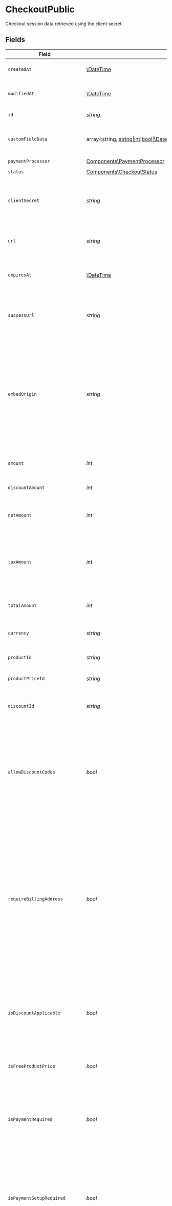 # CheckoutPublic

Checkout session data retrieved using the client secret.


## Fields

| Field                                                                                                                                                                                                                                                                                                                  | Type                                                                                                                                                                                                                                                                                                                   | Required                                                                                                                                                                                                                                                                                                               | Description                                                                                                                                                                                                                                                                                                            |
| ---------------------------------------------------------------------------------------------------------------------------------------------------------------------------------------------------------------------------------------------------------------------------------------------------------------------- | ---------------------------------------------------------------------------------------------------------------------------------------------------------------------------------------------------------------------------------------------------------------------------------------------------------------------- | ---------------------------------------------------------------------------------------------------------------------------------------------------------------------------------------------------------------------------------------------------------------------------------------------------------------------- | ---------------------------------------------------------------------------------------------------------------------------------------------------------------------------------------------------------------------------------------------------------------------------------------------------------------------- |
| `createdAt`                                                                                                                                                                                                                                                                                                            | [\DateTime](https://www.php.net/manual/en/class.datetime.php)                                                                                                                                                                                                                                                          | :heavy_check_mark:                                                                                                                                                                                                                                                                                                     | Creation timestamp of the object.                                                                                                                                                                                                                                                                                      |
| `modifiedAt`                                                                                                                                                                                                                                                                                                           | [\DateTime](https://www.php.net/manual/en/class.datetime.php)                                                                                                                                                                                                                                                          | :heavy_check_mark:                                                                                                                                                                                                                                                                                                     | Last modification timestamp of the object.                                                                                                                                                                                                                                                                             |
| `id`                                                                                                                                                                                                                                                                                                                   | *string*                                                                                                                                                                                                                                                                                                               | :heavy_check_mark:                                                                                                                                                                                                                                                                                                     | The ID of the object.                                                                                                                                                                                                                                                                                                  |
| `customFieldData`                                                                                                                                                                                                                                                                                                      | array<string, [string\|int\|bool\|\DateTime](../../Models/Components/CheckoutPublicCustomFieldData.md)>                                                                                                                                                                                                                | :heavy_minus_sign:                                                                                                                                                                                                                                                                                                     | Key-value object storing custom field values.                                                                                                                                                                                                                                                                          |
| `paymentProcessor`                                                                                                                                                                                                                                                                                                     | [Components\PaymentProcessor](../../Models/Components/PaymentProcessor.md)                                                                                                                                                                                                                                             | :heavy_check_mark:                                                                                                                                                                                                                                                                                                     | N/A                                                                                                                                                                                                                                                                                                                    |
| `status`                                                                                                                                                                                                                                                                                                               | [Components\CheckoutStatus](../../Models/Components/CheckoutStatus.md)                                                                                                                                                                                                                                                 | :heavy_check_mark:                                                                                                                                                                                                                                                                                                     | N/A                                                                                                                                                                                                                                                                                                                    |
| `clientSecret`                                                                                                                                                                                                                                                                                                         | *string*                                                                                                                                                                                                                                                                                                               | :heavy_check_mark:                                                                                                                                                                                                                                                                                                     | Client secret used to update and complete the checkout session from the client.                                                                                                                                                                                                                                        |
| `url`                                                                                                                                                                                                                                                                                                                  | *string*                                                                                                                                                                                                                                                                                                               | :heavy_check_mark:                                                                                                                                                                                                                                                                                                     | URL where the customer can access the checkout session.                                                                                                                                                                                                                                                                |
| `expiresAt`                                                                                                                                                                                                                                                                                                            | [\DateTime](https://www.php.net/manual/en/class.datetime.php)                                                                                                                                                                                                                                                          | :heavy_check_mark:                                                                                                                                                                                                                                                                                                     | Expiration date and time of the checkout session.                                                                                                                                                                                                                                                                      |
| `successUrl`                                                                                                                                                                                                                                                                                                           | *string*                                                                                                                                                                                                                                                                                                               | :heavy_check_mark:                                                                                                                                                                                                                                                                                                     | URL where the customer will be redirected after a successful payment.                                                                                                                                                                                                                                                  |
| `embedOrigin`                                                                                                                                                                                                                                                                                                          | *string*                                                                                                                                                                                                                                                                                                               | :heavy_check_mark:                                                                                                                                                                                                                                                                                                     | When checkout is embedded, represents the Origin of the page embedding the checkout. Used as a security measure to send messages only to the embedding page.                                                                                                                                                           |
| `amount`                                                                                                                                                                                                                                                                                                               | *int*                                                                                                                                                                                                                                                                                                                  | :heavy_check_mark:                                                                                                                                                                                                                                                                                                     | Amount in cents, before discounts and taxes.                                                                                                                                                                                                                                                                           |
| `discountAmount`                                                                                                                                                                                                                                                                                                       | *int*                                                                                                                                                                                                                                                                                                                  | :heavy_check_mark:                                                                                                                                                                                                                                                                                                     | Discount amount in cents.                                                                                                                                                                                                                                                                                              |
| `netAmount`                                                                                                                                                                                                                                                                                                            | *int*                                                                                                                                                                                                                                                                                                                  | :heavy_check_mark:                                                                                                                                                                                                                                                                                                     | Amount in cents, after discounts but before taxes.                                                                                                                                                                                                                                                                     |
| `taxAmount`                                                                                                                                                                                                                                                                                                            | *int*                                                                                                                                                                                                                                                                                                                  | :heavy_check_mark:                                                                                                                                                                                                                                                                                                     | Sales tax amount in cents. If `null`, it means there is no enough information yet to calculate it.                                                                                                                                                                                                                     |
| `totalAmount`                                                                                                                                                                                                                                                                                                          | *int*                                                                                                                                                                                                                                                                                                                  | :heavy_check_mark:                                                                                                                                                                                                                                                                                                     | Amount in cents, after discounts and taxes.                                                                                                                                                                                                                                                                            |
| `currency`                                                                                                                                                                                                                                                                                                             | *string*                                                                                                                                                                                                                                                                                                               | :heavy_check_mark:                                                                                                                                                                                                                                                                                                     | Currency code of the checkout session.                                                                                                                                                                                                                                                                                 |
| `productId`                                                                                                                                                                                                                                                                                                            | *string*                                                                                                                                                                                                                                                                                                               | :heavy_check_mark:                                                                                                                                                                                                                                                                                                     | ID of the product to checkout.                                                                                                                                                                                                                                                                                         |
| `productPriceId`                                                                                                                                                                                                                                                                                                       | *string*                                                                                                                                                                                                                                                                                                               | :heavy_check_mark:                                                                                                                                                                                                                                                                                                     | ID of the product price to checkout.                                                                                                                                                                                                                                                                                   |
| `discountId`                                                                                                                                                                                                                                                                                                           | *string*                                                                                                                                                                                                                                                                                                               | :heavy_check_mark:                                                                                                                                                                                                                                                                                                     | ID of the discount applied to the checkout.                                                                                                                                                                                                                                                                            |
| `allowDiscountCodes`                                                                                                                                                                                                                                                                                                   | *bool*                                                                                                                                                                                                                                                                                                                 | :heavy_check_mark:                                                                                                                                                                                                                                                                                                     | Whether to allow the customer to apply discount codes. If you apply a discount through `discount_id`, it'll still be applied, but the customer won't be able to change it.                                                                                                                                             |
| `requireBillingAddress`                                                                                                                                                                                                                                                                                                | *bool*                                                                                                                                                                                                                                                                                                                 | :heavy_check_mark:                                                                                                                                                                                                                                                                                                     | Whether to require the customer to fill their full billing address, instead of just the country. Customers in the US will always be required to fill their full address, regardless of this setting. If you preset the billing address, this setting will be automatically set to `true`.                              |
| `isDiscountApplicable`                                                                                                                                                                                                                                                                                                 | *bool*                                                                                                                                                                                                                                                                                                                 | :heavy_check_mark:                                                                                                                                                                                                                                                                                                     | Whether the discount is applicable to the checkout. Typically, free and custom prices are not discountable.                                                                                                                                                                                                            |
| `isFreeProductPrice`                                                                                                                                                                                                                                                                                                   | *bool*                                                                                                                                                                                                                                                                                                                 | :heavy_check_mark:                                                                                                                                                                                                                                                                                                     | Whether the product price is free, regardless of discounts.                                                                                                                                                                                                                                                            |
| `isPaymentRequired`                                                                                                                                                                                                                                                                                                    | *bool*                                                                                                                                                                                                                                                                                                                 | :heavy_check_mark:                                                                                                                                                                                                                                                                                                     | Whether the checkout requires payment, e.g. in case of free products or discounts that cover the total amount.                                                                                                                                                                                                         |
| `isPaymentSetupRequired`                                                                                                                                                                                                                                                                                               | *bool*                                                                                                                                                                                                                                                                                                                 | :heavy_check_mark:                                                                                                                                                                                                                                                                                                     | Whether the checkout requires setting up a payment method, regardless of the amount, e.g. subscriptions that have first free cycles.                                                                                                                                                                                   |
| `isPaymentFormRequired`                                                                                                                                                                                                                                                                                                | *bool*                                                                                                                                                                                                                                                                                                                 | :heavy_check_mark:                                                                                                                                                                                                                                                                                                     | Whether the checkout requires a payment form, whether because of a payment or payment method setup.                                                                                                                                                                                                                    |
| `customerId`                                                                                                                                                                                                                                                                                                           | *string*                                                                                                                                                                                                                                                                                                               | :heavy_check_mark:                                                                                                                                                                                                                                                                                                     | N/A                                                                                                                                                                                                                                                                                                                    |
| `isBusinessCustomer`                                                                                                                                                                                                                                                                                                   | *bool*                                                                                                                                                                                                                                                                                                                 | :heavy_check_mark:                                                                                                                                                                                                                                                                                                     | Whether the customer is a business or an individual. If `true`, the customer will be required to fill their full billing address and billing name.                                                                                                                                                                     |
| `customerName`                                                                                                                                                                                                                                                                                                         | *string*                                                                                                                                                                                                                                                                                                               | :heavy_check_mark:                                                                                                                                                                                                                                                                                                     | Name of the customer.                                                                                                                                                                                                                                                                                                  |
| `customerEmail`                                                                                                                                                                                                                                                                                                        | *string*                                                                                                                                                                                                                                                                                                               | :heavy_check_mark:                                                                                                                                                                                                                                                                                                     | Email address of the customer.                                                                                                                                                                                                                                                                                         |
| `customerIpAddress`                                                                                                                                                                                                                                                                                                    | *string*                                                                                                                                                                                                                                                                                                               | :heavy_check_mark:                                                                                                                                                                                                                                                                                                     | N/A                                                                                                                                                                                                                                                                                                                    |
| `customerBillingName`                                                                                                                                                                                                                                                                                                  | *string*                                                                                                                                                                                                                                                                                                               | :heavy_check_mark:                                                                                                                                                                                                                                                                                                     | N/A                                                                                                                                                                                                                                                                                                                    |
| `customerBillingAddress`                                                                                                                                                                                                                                                                                               | [Components\Address](../../Models/Components/Address.md)                                                                                                                                                                                                                                                               | :heavy_check_mark:                                                                                                                                                                                                                                                                                                     | N/A                                                                                                                                                                                                                                                                                                                    |
| `customerTaxId`                                                                                                                                                                                                                                                                                                        | *string*                                                                                                                                                                                                                                                                                                               | :heavy_check_mark:                                                                                                                                                                                                                                                                                                     | N/A                                                                                                                                                                                                                                                                                                                    |
| `paymentProcessorMetadata`                                                                                                                                                                                                                                                                                             | array<string, *string*>                                                                                                                                                                                                                                                                                                | :heavy_check_mark:                                                                                                                                                                                                                                                                                                     | N/A                                                                                                                                                                                                                                                                                                                    |
| `customerBillingAddressFields`                                                                                                                                                                                                                                                                                         | [Components\CheckoutCustomerBillingAddressFields](../../Models/Components/CheckoutCustomerBillingAddressFields.md)                                                                                                                                                                                                     | :heavy_check_mark:                                                                                                                                                                                                                                                                                                     | N/A                                                                                                                                                                                                                                                                                                                    |
| `products`                                                                                                                                                                                                                                                                                                             | array<[Components\CheckoutProduct](../../Models/Components/CheckoutProduct.md)>                                                                                                                                                                                                                                        | :heavy_check_mark:                                                                                                                                                                                                                                                                                                     | List of products available to select.                                                                                                                                                                                                                                                                                  |
| `product`                                                                                                                                                                                                                                                                                                              | [Components\CheckoutProduct](../../Models/Components/CheckoutProduct.md)                                                                                                                                                                                                                                               | :heavy_check_mark:                                                                                                                                                                                                                                                                                                     | Product data for a checkout session.                                                                                                                                                                                                                                                                                   |
| `productPrice`                                                                                                                                                                                                                                                                                                         | [Components\LegacyRecurringProductPriceFixed\|Components\LegacyRecurringProductPriceCustom\|Components\LegacyRecurringProductPriceFree\|Components\ProductPriceFixed\|Components\ProductPriceCustom\|Components\ProductPriceFree\|Components\ProductPriceMeteredUnit](../../Models/Components/CheckoutPublicProductPrice.md) | :heavy_check_mark:                                                                                                                                                                                                                                                                                                     | Price of the selected product.                                                                                                                                                                                                                                                                                         |
| `discount`                                                                                                                                                                                                                                                                                                             | [Components\CheckoutDiscountFixedOnceForeverDuration\|Components\CheckoutDiscountFixedRepeatDuration\|Components\CheckoutDiscountPercentageOnceForeverDuration\|Components\CheckoutDiscountPercentageRepeatDuration](../../Models/Components/CheckoutPublicDiscount.md)                                                | :heavy_check_mark:                                                                                                                                                                                                                                                                                                     | N/A                                                                                                                                                                                                                                                                                                                    |
| `organization`                                                                                                                                                                                                                                                                                                         | [Components\Organization](../../Models/Components/Organization.md)                                                                                                                                                                                                                                                     | :heavy_check_mark:                                                                                                                                                                                                                                                                                                     | N/A                                                                                                                                                                                                                                                                                                                    |
| `attachedCustomFields`                                                                                                                                                                                                                                                                                                 | array<[Components\AttachedCustomField](../../Models/Components/AttachedCustomField.md)>                                                                                                                                                                                                                                | :heavy_check_mark:                                                                                                                                                                                                                                                                                                     | N/A                                                                                                                                                                                                                                                                                                                    |
